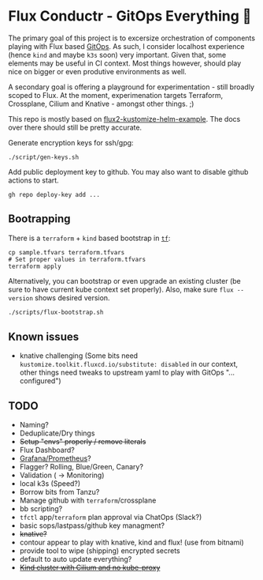 # Flux Conductr - GitOps Everything 🧪

The primary goal of this project is to excersize orchestration of components playing with Flux based [GitOps](https://gitops.tech). As such, I consider localhost experience (hence `kind` and maybe `k3s` soon) very important. Given that, some elements may be useful in CI context. Most things however, should play nice on bigger or even produtive environments as well.

A secondary goal is offering a playground for experimentation - still broadly scoped to Flux. At the moment, experimenation targets Terraform, Crossplane, Cilium and Knative - amongst other things. ;)

This repo is mostly based on [flux2-kustomize-helm-example](https://github.com/fluxcd/flux2-kustomize-helm-example). The docs over there should still be pretty accurate.

Generate encryption keys for ssh/gpg:

```shell
./script/gen-keys.sh
```
Add public deployment key to github. You may also want to disable github actions to start.
```
gh repo deploy-key add ...
```


## Bootrapping

There is a `terraform` + `kind` based bootstrap in [`tf`](./tf):

```shell
cp sample.tfvars terraform.tfvars
# Set proper values in terraform.tfvars
terraform apply
```
Alternatively, you can bootstrap or even upgrade an existing cluster (be sure to have current kube context set properly). Also, make sure `flux --version` shows desired version.

```sh
./scripts/flux-bootstrap.sh
```

## Known issues
- knative challenging (Some bits need `kustomize.toolkit.fluxcd.io/substitute: disabled` in our context, other things need tweaks to upstream yaml to play with GitOps "... configured")

## TODO
- Naming?
- Deduplicate/Dry things
- ~~Setup "envs" properly / remove literals~~
- Flux Dashboard?
- [Grafana/Prometheus](https://fluxcd.io/flux/guides/monitoring/)?
- Flagger? Rolling, Blue/Green, Canary?
- Validation ( -> Monitoring)
- local k3s (Speed?)
- Borrow bits from Tanzu?
- Manage github with `terraform`/crossplane
- bb scripting?
- `tfctl` app/`terraform` plan approval via ChatOps (Slack?)
- basic sops/lastpass/github key managment?
- ~~knative?~~
- contour appear to play with knative, kind and flux! (use from bitnami)
- provide tool to wipe (shipping) encrypted secrets
- default to auto update everything?
- ~~[Kind cluster with Cilium and no kube-proxy](https://medium.com/@charled.breteche/kind-cluster-with-cilium-and-no-kube-proxy-c6f4d84b5a9d)~~
